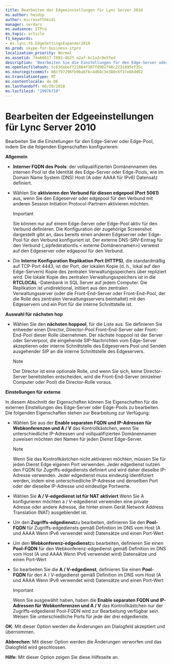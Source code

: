 ```yaml
---
title: Bearbeiten der Edgeeinstellungen für Lync Server 2010
ms.author: heidip
author: microsoftheidi
manager: serdars
ms.audience: ITPro
ms.topic: article
f1_keywords:
- ms.lync.tb.EdgeSettingsExpander2010
ms.prod: skype-for-business-itpro
localization_priority: Normal
ms.assetid: 74a66817-7092-4b2f-a2af-bc1a2c9e5fed
description: 'Bearbeiten Sie die Einstellungen für den Edge-Server oder Edge-Pool, indem Sie die folgenden Eigenschaften konfigurieren:'
ms.openlocfilehash: 5c63dabef721884f387fd901f48c2231895ef35c
ms.sourcegitcommit: 08cf97296fb9ba6fbc4d68c3e380c8f37e86dd02
ms.translationtype: MT
ms.contentlocale: de-DE
ms.lasthandoff: 06/20/2018
ms.locfileid: "19976710"
---
```

# <a name="edit-edge-settings-expander-for-lync-server-2010"></a>Bearbeiten der Edgeeinstellungen für Lync Server 2010
 
Bearbeiten Sie die Einstellungen für den Edge-Server oder Edge-Pool, indem Sie die folgenden Eigenschaften konfigurieren: 
  
 **Allgemein**
  
- **Interner FQDN des Pools**: der vollqualifizierten Domänennamen des internen Pool ist die Identität des Edge-Server oder Edge-Pools, wie im Domain Name System (DNS) Host (A oder AAAA für IPv6) Datensatz definiert.
    
- Wählen Sie **aktivieren den Verbund für diesen edgepool (Port 5061)** aus, wenn Sie den Edgeserver oder edgepool für den Verbund mit anderen Session Initiation Protocol-Partnern aktivieren möchten.
    
    > [!IMPORTANT]
    > Sie können nur auf einem Edge-Server oder Edge-Pool aktiv für den Verbund definieren. Die Konfiguration der zugehörige Screenshot dargestellt gibt an, dass bereits einen anderen Edgeserver oder Edge-Pool für den Verbund konfiguriert ist. Der externe DNS-SRV-Eintrag für den Verbund (_sipfederationtls.\< externe Domänennamen\>) verweist auf den Edgeserver oder edgepool für den Verbund. 
  
- Die **Interne Konfiguration Replikation Port (HTTPS)**, die standardmäßig auf TCP-Port 4443, ist der Port, der lokalen Kopie (d. h., lokal auf den Edge-Servern) Kopie des zentralen Verwaltungsspeichers über repliziert wird. Die lokale Kopie des zentralen Verwaltungsspeichers ist in die **RTCLOCAL** -Datenbank in SQL Server auf jedem Computer. Die Replikation ist unidirektional, initiiert aus den zentralen Verwaltungsserver (oder die Front-End-Server oder Front-End-Pool, der die Rolle des zentralen Verwaltungsservers beinhaltet) mit den Edgeservern und ein Port für die interne Schnittstelle ist.
    
 **Auswahl für nächsten hop**
  
- Wählen Sie den **nächsten hoppool**, für die Liste aus. Sie definieren Sie entweder einen Director, Director-Pool Front-End-Server oder Front-End-Pool dieser Rolle übernehmen. Der nächste hoppool ist der Server oder Serverpool, die eingehende SIP-Nachrichten vom Edge-Server akzeptieren oder interne Schnittstelle des Edgeservers Pool und Senden ausgehender SIP an die interne Schnittstelle des Edgeservers.
    
    > [!NOTE]
    > Der Director ist eine optionale Rolle, und wenn Sie sich, keine Director-Server bereitstellen entscheiden, wird die Front-End-Server (einzelner Computer oder Pool) die Director-Rolle voraus. 
  
 **Einstellungen für externe**
  
In diesem Abschnitt der Eigenschaften können Sie Eigenschaften für die externen Einstellungen des Edge-Server oder Edge-Pools zu bearbeiten. Die folgenden Eigenschaften stehen zur Bearbeitung zur Verfügung:
  
- Wählen Sie aus der **Enable separaten FQDN und IP-Adressen für Webkonferenzen und A / V** das Kontrollkästchen, wenn Sie unterschiedliche IP-Adressen und vollqualifizierten Domänennamen zuweisen möchten den Namen für jeden Dienst Edge-Server.
    
    > [!NOTE]
    > Wenn Sie das Kontrollkästchen nicht aktivieren möchten, müssen Sie für jeden Dienst Edge eigenen Port verwenden. Jeder edgedienst nutzen den FQDN für Zugriffs-edgediensts definiert und wird daher dieselbe IP-Adresse verwenden. Jeder edgedienst muss eindeutig identifiziert werden, indem eine unterschiedliche IP-Adresse und denselben Port oder der dieselbe IP-Adresse und eindeutige Portwerte. 
  
- Wählen Sie **A / V-edgedienst ist für NAT aktiviert** Wenn Sie A konfigurieren möchten a / V-edgedienst verwenden eine private Adresse oder andere Adresse, die hinter einem Gerät Network Address Translation (NAT) ausgeblendet ist.
    
- Um den **Zugriffs-edgedienst**zu bearbeiten, definieren Sie den **Pool-FQDN** für Zugriffs-edgediensts gemäß Definition im DNS vom Host (A und AAAA Wenn IPv6 verwendet wird) Datensätze und einen Port-Wert
    
- Um den **Webkonferenz-edgedienst**zu bearbeiten, definieren Sie einen **Pool-FQDN** für den Webkonferenz-edgedienst gemäß Definition im DNS vom Host (A und AAAA Wenn IPv6 verwendet wird) Datensätze und einen Port-Wert
    
- So bearbeiten Sie die **A / V-edgedienst**, definieren Sie einen **Pool-FQDN** für den A / V-edgedienst gemäß Definition im DNS vom Host (A und AAAA Wenn IPv6 verwendet wird) Datensätze und einen Port-Wert
    
    > [!IMPORTANT]
    > Wenn Sie ausgewählt haben, haben die **Enable separaten FQDN und IP-Adressen für Webkonferenzen und A / V** das Kontrollkästchen nur der Zugriffs-edgedienst Pool-FQDN wird zur Bearbeitung verfügbar sein. Weisen Sie unterschiedliche Ports für jede der drei edgedienste.
  
 **OK**: Mit dieser Option werden die Änderungen am Dialogfeld akzeptiert und übernommen.
  
 **Abbrechen**: Mit dieser Option werden die Änderungen verworfen und das Dialogfeld wird geschlossen.
  
 **Hilfe**: Mit dieser Option zeigen Sie diese Hilfeseite an.
  

